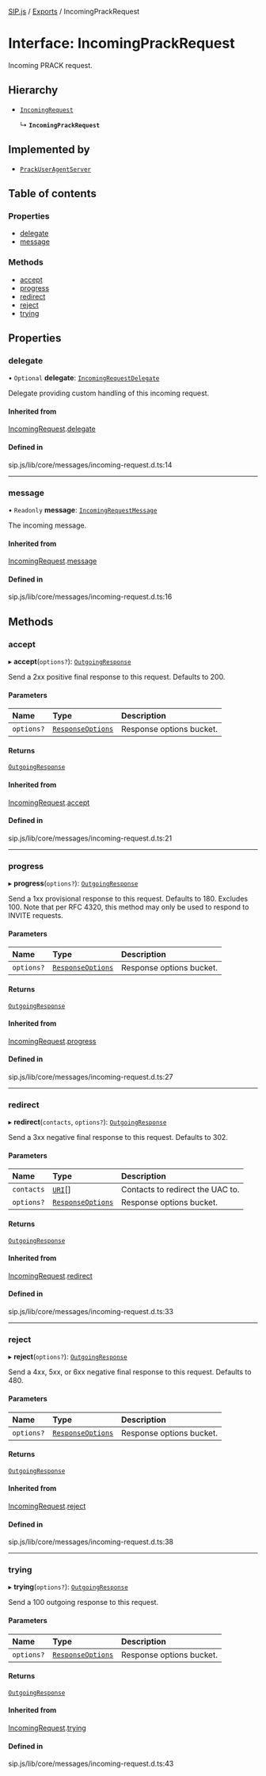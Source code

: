 [SIP.js](../README.md) / [Exports](../modules.md) / IncomingPrackRequest

# Interface: IncomingPrackRequest

Incoming PRACK request.

## Hierarchy

- [`IncomingRequest`](IncomingRequest.md)

  ↳ **`IncomingPrackRequest`**

## Implemented by

- [`PrackUserAgentServer`](../classes/PrackUserAgentServer.md)

## Table of contents

### Properties

- [delegate](IncomingPrackRequest.md#delegate)
- [message](IncomingPrackRequest.md#message)

### Methods

- [accept](IncomingPrackRequest.md#accept)
- [progress](IncomingPrackRequest.md#progress)
- [redirect](IncomingPrackRequest.md#redirect)
- [reject](IncomingPrackRequest.md#reject)
- [trying](IncomingPrackRequest.md#trying)

## Properties

### delegate

• `Optional` **delegate**: [`IncomingRequestDelegate`](IncomingRequestDelegate.md)

Delegate providing custom handling of this incoming request.

#### Inherited from

[IncomingRequest](IncomingRequest.md).[delegate](IncomingRequest.md#delegate)

#### Defined in

sip.js/lib/core/messages/incoming-request.d.ts:14

___

### message

• `Readonly` **message**: [`IncomingRequestMessage`](../classes/IncomingRequestMessage.md)

The incoming message.

#### Inherited from

[IncomingRequest](IncomingRequest.md).[message](IncomingRequest.md#message)

#### Defined in

sip.js/lib/core/messages/incoming-request.d.ts:16

## Methods

### accept

▸ **accept**(`options?`): [`OutgoingResponse`](OutgoingResponse.md)

Send a 2xx positive final response to this request. Defaults to 200.

#### Parameters

| Name | Type | Description |
| :------ | :------ | :------ |
| `options?` | [`ResponseOptions`](ResponseOptions.md) | Response options bucket. |

#### Returns

[`OutgoingResponse`](OutgoingResponse.md)

#### Inherited from

[IncomingRequest](IncomingRequest.md).[accept](IncomingRequest.md#accept)

#### Defined in

sip.js/lib/core/messages/incoming-request.d.ts:21

___

### progress

▸ **progress**(`options?`): [`OutgoingResponse`](OutgoingResponse.md)

Send a 1xx provisional response to this request. Defaults to 180. Excludes 100.
Note that per RFC 4320, this method may only be used to respond to INVITE requests.

#### Parameters

| Name | Type | Description |
| :------ | :------ | :------ |
| `options?` | [`ResponseOptions`](ResponseOptions.md) | Response options bucket. |

#### Returns

[`OutgoingResponse`](OutgoingResponse.md)

#### Inherited from

[IncomingRequest](IncomingRequest.md).[progress](IncomingRequest.md#progress)

#### Defined in

sip.js/lib/core/messages/incoming-request.d.ts:27

___

### redirect

▸ **redirect**(`contacts`, `options?`): [`OutgoingResponse`](OutgoingResponse.md)

Send a 3xx negative final response to this request. Defaults to 302.

#### Parameters

| Name | Type | Description |
| :------ | :------ | :------ |
| `contacts` | [`URI`](../classes/URI.md)[] | Contacts to redirect the UAC to. |
| `options?` | [`ResponseOptions`](ResponseOptions.md) | Response options bucket. |

#### Returns

[`OutgoingResponse`](OutgoingResponse.md)

#### Inherited from

[IncomingRequest](IncomingRequest.md).[redirect](IncomingRequest.md#redirect)

#### Defined in

sip.js/lib/core/messages/incoming-request.d.ts:33

___

### reject

▸ **reject**(`options?`): [`OutgoingResponse`](OutgoingResponse.md)

Send a 4xx, 5xx, or 6xx negative final response to this request. Defaults to 480.

#### Parameters

| Name | Type | Description |
| :------ | :------ | :------ |
| `options?` | [`ResponseOptions`](ResponseOptions.md) | Response options bucket. |

#### Returns

[`OutgoingResponse`](OutgoingResponse.md)

#### Inherited from

[IncomingRequest](IncomingRequest.md).[reject](IncomingRequest.md#reject)

#### Defined in

sip.js/lib/core/messages/incoming-request.d.ts:38

___

### trying

▸ **trying**(`options?`): [`OutgoingResponse`](OutgoingResponse.md)

Send a 100 outgoing response to this request.

#### Parameters

| Name | Type | Description |
| :------ | :------ | :------ |
| `options?` | [`ResponseOptions`](ResponseOptions.md) | Response options bucket. |

#### Returns

[`OutgoingResponse`](OutgoingResponse.md)

#### Inherited from

[IncomingRequest](IncomingRequest.md).[trying](IncomingRequest.md#trying)

#### Defined in

sip.js/lib/core/messages/incoming-request.d.ts:43

